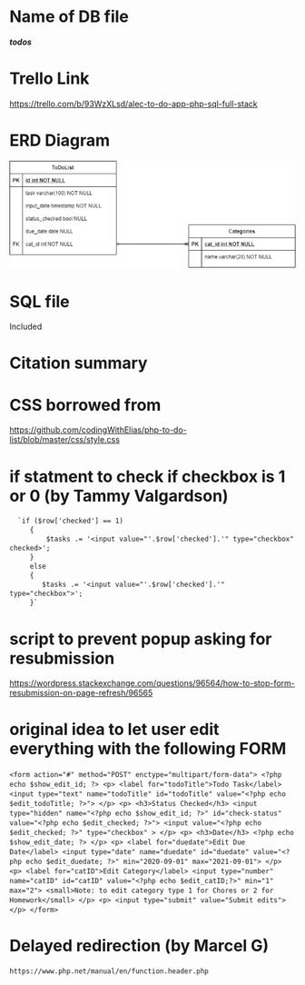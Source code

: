 # Name of DB file
***todos***

# Trello Link

https://trello.com/b/93WzXLsd/alec-to-do-app-php-sql-full-stack

# ERD Diagram
![Getting Started](./erd_Diagram/todos_DataBase.png)

# SQL file
Included

# Citation summary

# CSS borrowed from

https://github.com/codingWithElias/php-to-do-list/blob/master/css/style.css

# if statment to check if checkbox is 1 or 0 (by Tammy Valgardson)

      `if ($row['checked'] == 1)
         {
             $tasks .= '<input value="'.$row['checked'].'" type="checkbox" checked>';
         }
         else
         {
            $tasks .= '<input value="'.$row['checked'].'" type="checkbox">';
         }` 

<!-- instead of having this inside the sprintf 
//   `<input value="%d" type="checkbox">
                // $row['checked'],    `          -->

# script to prevent popup asking for resubmission

https://wordpress.stackexchange.com/questions/96564/how-to-stop-form-resubmission-on-page-refresh/96565

# original idea to let user edit everything with the following FORM

`<form action="#" method="POST" enctype="multipart/form-data">
    <?php echo $show_edit_id; ?>
    <p>
        <label for="todoTitle">Todo Task</label>
        <input type="text" name="todoTitle" id="todoTitle" value="<?php echo $edit_todoTitle; ?>">
    </p>
    <p>
        <h3>Status Checked</h3>
        <input type="hidden" name="<?php echo $show_edit_id; ?>" id="check-status" value="<?php echo $edit_checked; ?>">
        <input value="<?php echo $edit_checked; ?>" type="checkbox" >
    </p>
    <p>
        <h3>Date</h3>
     <?php echo $show_edit_date; ?>
    </p>
    <p>
        <label for="duedate">Edit Due Date</label>
        <input type="date" name="duedate" id="duedate" value="<?php echo $edit_duedate; ?>" min="2020-09-01" max="2021-09-01">
    </p>
    <p>
        <label for="catID">Edit Category</label>
        <input type="number" name="catID" id="catID" value="<?php echo $edit_catID;?>" min="1" max="2">
        <small>Note: to edit category type 1 for Chores or 2 for Homework</small>
    </p>
    <p>
        <input type="submit" value="Submit edits">
    </p>
    </form>`
    
   # Delayed redirection (by Marcel G)

    https://www.php.net/manual/en/function.header.php

